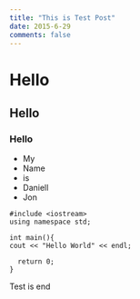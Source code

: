 ```yaml
---
title: "This is Test Post"
date: 2015-6-29
comments: false
---
```


# Hello

## Hello

### Hello

- My
- Name
- is
- Daniell
- Jon


```
#include <iostream>
using namespace std;

int main(){
cout << "Hello World" << endl;

  return 0;
}

```


Test is end
